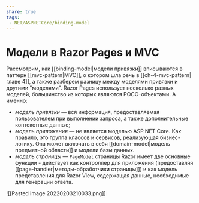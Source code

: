 ```yaml
---
share: true
tags:
 - NET/ASPNETCore/binding-model
---
```

# Модели в Razor Pages и MVC
Рассмотрим, как [[binding-model|модели привязки]] вписываются в паттерн [[mvc-pattern|MVC]], о котором шла речь в [[ch-4-mvc-pattern|главе 4]], а также разберем разницу между моделями привязки и другими "моделями".
Razor Pages использует несколько разных моделей, большинство из которых являются POCO-объектами. А именно:
- *модель привязки* — вся информация, предоставляемая пользователем при выполнении запроса, а также дополнительные контекстные данные;
- *модель приложения* — не является моделью ASP.NET Core. Как правило, это группа классов и сервисов, реализующая бизнес-логику. Она может включать в себя [[domain-model|модель предметной области]] и модели базы данных.
- *модель страницы* — `PageModel` страницы Razor имеет две основные функции - действует как контроллер для приложения (предоставляя [[page-handler|методы-обработчики страницы]]) и как модель представления для Razor View, содержащая данные, необходимые для генерации ответа.

![[Pasted image 20220203210033.png]]

